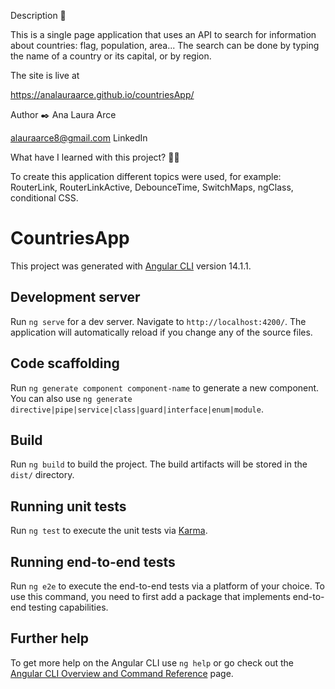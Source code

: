 Description 📑

This is a single page application that uses an API to search for information about countries: flag, population, area... The search can be done by typing the name of a country or its capital, or by region.

The site is live at

https://analauraarce.github.io/countriesApp/

Author ✒️
Ana Laura Arce

alauraarce8@gmail.com
LinkedIn

What have I learned with this project? 🙇🏻

To create this application different topics were used, for example: RouterLink, RouterLinkActive, DebounceTime, SwitchMaps, ngClass, conditional CSS.

# CountriesApp

This project was generated with [Angular CLI](https://github.com/angular/angular-cli) version 14.1.1.

## Development server

Run `ng serve` for a dev server. Navigate to `http://localhost:4200/`. The application will automatically reload if you change any of the source files.

## Code scaffolding

Run `ng generate component component-name` to generate a new component. You can also use `ng generate directive|pipe|service|class|guard|interface|enum|module`.

## Build

Run `ng build` to build the project. The build artifacts will be stored in the `dist/` directory.

## Running unit tests

Run `ng test` to execute the unit tests via [Karma](https://karma-runner.github.io).

## Running end-to-end tests

Run `ng e2e` to execute the end-to-end tests via a platform of your choice. To use this command, you need to first add a package that implements end-to-end testing capabilities.

## Further help

To get more help on the Angular CLI use `ng help` or go check out the [Angular CLI Overview and Command Reference](https://angular.io/cli) page.
